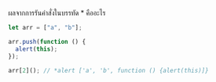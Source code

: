 ผลจากการรันคำสั่งในบรรทัด \* คืออะไร

```js
let arr = ["a", "b"];

arr.push(function () {
  alert(this);
});

arr[2](); // *alert ['a', 'b', function () {alert(this)]}
```
